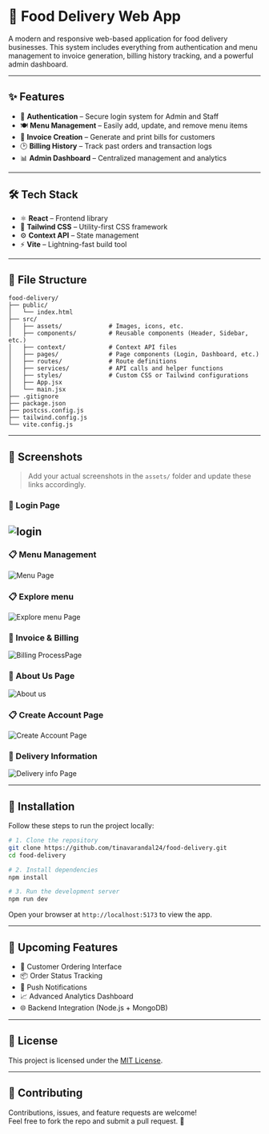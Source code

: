 
# 🍔 Food Delivery Web App

A modern and responsive web-based application for food delivery businesses. This system includes everything from authentication and menu management to invoice generation, billing history tracking, and a powerful admin dashboard.

---

## ✨ Features

- 🔐 **Authentication** – Secure login system for Admin and Staff
- 🍽️ **Menu Management** – Easily add, update, and remove menu items
- 🧾 **Invoice Creation** – Generate and print bills for customers
- 🕑 **Billing History** – Track past orders and transaction logs
- 📊 **Admin Dashboard** – Centralized management and analytics

---

## 🛠️ Tech Stack

- ⚛️ **React** – Frontend library
- 💨 **Tailwind CSS** – Utility-first CSS framework
- ⚙️ **Context API** – State management
- ⚡ **Vite** – Lightning-fast build tool

---

## 📁 File Structure

```
food-delivery/
├── public/
│   └── index.html
├── src/
│   ├── assets/             # Images, icons, etc.
│   ├── components/         # Reusable components (Header, Sidebar, etc.)
│   ├── context/            # Context API files
│   ├── pages/              # Page components (Login, Dashboard, etc.)
│   ├── routes/             # Route definitions
│   ├── services/           # API calls and helper functions
│   ├── styles/             # Custom CSS or Tailwind configurations
│   ├── App.jsx
│   └── main.jsx
├── .gitignore
├── package.json
├── postcss.config.js
├── tailwind.config.js
└── vite.config.js
```

---

## 📸 Screenshots

> Add your actual screenshots in the `assets/` folder and update these links accordingly.

### 🔐 Login Page
![login](screenshot/login.png)
---
### 📋 Menu Management
![Menu Page](screenshot/Menu%20List.png)

### 📋 Explore menu
![Explore menu Page](screenshot/Explore%20Menu.png)

### 🧾 Invoice & Billing
![Billing ProcessPage](screenshot/Billing%20Process.png)

### 🔐 About Us Page
![About us](screenshot/About%20Us.png)

### 📋 Create Account Page
![Create Account Page](screenshot/create%20Account.png)

### 🧾 Delivery Information
![Delivery info Page](screenshot/Delivery%20information.png)


---

## 🚀 Installation

Follow these steps to run the project locally:

```bash
# 1. Clone the repository
git clone https://github.com/tinavarandal24/food-delivery.git
cd food-delivery

# 2. Install dependencies
npm install

# 3. Run the development server
npm run dev
```

Open your browser at `http://localhost:5173` to view the app.

---

## 🌟 Upcoming Features

- 🛒 Customer Ordering Interface
- 📦 Order Status Tracking
- 📲 Push Notifications
- 📈 Advanced Analytics Dashboard
- 🌐 Backend Integration (Node.js + MongoDB)

---

## 📄 License

This project is licensed under the [MIT License](LICENSE).

---

## 🤝 Contributing

Contributions, issues, and feature requests are welcome!  
Feel free to fork the repo and submit a pull request. 🚀
